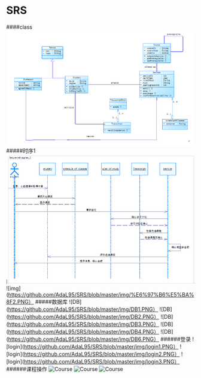 # SRS
####class
![img](https://github.com/AdaL95/SRS/blob/master/img/lei.PNG)
#####时序1
![img](https://github.com/AdaL95/SRS/blob/master/img/%E6%97%B6%E5%BA%8F1.PNG)
![img](https://github.com/AdaL95/SRS/blob/master/img/%E6%97%B6%E5%BA%8F2.PNG）
#####数据库
![DB](https://github.com/AdaL95/SRS/blob/master/img/DB1.PNG）
![DB](https://github.com/AdaL95/SRS/blob/master/img/DB2.PNG）
![DB](https://github.com/AdaL95/SRS/blob/master/img/DB3.PNG）
![DB](https://github.com/AdaL95/SRS/blob/master/img/DB4.PNG）
![DB](https://github.com/AdaL95/SRS/blob/master/img/DB6.PNG）
######登录
![login](https://github.com/AdaL95/SRS/blob/master/img/login1.PNG）
![login](https://github.com/AdaL95/SRS/blob/master/img/login2.PNG）
![login](https://github.com/AdaL95/SRS/blob/master/img/login3.PNG）
######课程操作
![Course]()
![Course]()
![Course]()
